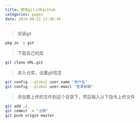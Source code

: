 ```yaml
---
title: 使用git上传github
categories: pages
date: 2019-09-22 13:36:49
---
```


> 安装git

```sh
pkg in -y git
```

> 下载自己的库

```sh
git clone URL.git
```

> 进入仓库，设置git信息

```sh
git config --global user.name "用户名"
git config --global user.email "登录邮箱"
```

> 添加要上传的文件到这个目录下，然后输入以下指令上传文件

```sh
git add ./
git commit -m "注释"
git push origin master
```
